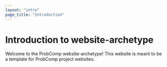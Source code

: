 ```yaml
---
layout: "intro"
page_title: "Introduction"
---
```


# Introduction to website-archetype

Welcome to the ProbComp website-archetype!  This website is meant to be a
template for ProbComp project websites.
